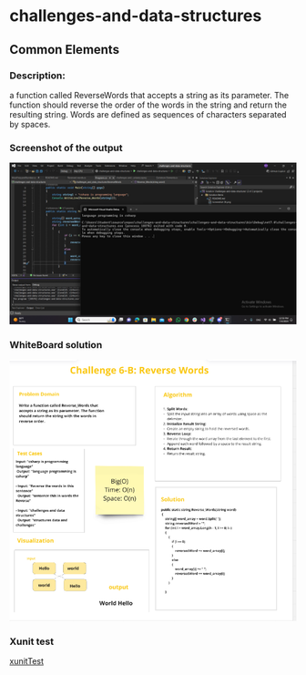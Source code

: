 # challenges-and-data-structures

## Common Elements

###  Description:

 a function called ReverseWords that accepts a string as its parameter. The function should reverse the order of the words in the string and return the resulting string. Words are defined as sequences of characters separated by spaces.

### Screenshot of the output

![output](https://github.com/Nory9/challenges-and-data-structures/blob/master/challenges-and-data-structures/Challenges/Reverse-Words/Screenshot%20(51).png?raw=true)

### WhiteBoard solution


![whiteBoard](https://github.com/Nory9/challenges-and-data-structures/blob/Reverse-Words/challenges-and-data-structures/Challenges/Reverse-Words/Screenshot%20(52).png?raw=true)

### Xunit test

[xunitTest](https://github.com/Nory9/challenges-and-data-structures/blob/master/CommonElements.Tests/Reversed-words.cs)